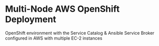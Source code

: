 # Multi-Node AWS OpenShift Deployment 
OpenShift environment with the Service Catalog & Ansible Service Broker configured in AWS with multiple EC-2 instances
